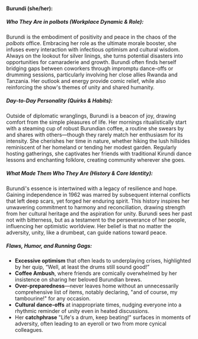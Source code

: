 #### Burundi (she/her):  

##### Who They Are in *polbots* (Workplace Dynamic & Role):  
Burundi is the embodiment of positivity and peace in the chaos of the *polbots* office. Embracing her role as the ultimate morale booster, she infuses every interaction with infectious optimism and cultural wisdom. Always on the lookout for silver linings, she turns potential disasters into opportunities for camaraderie and growth. Burundi often finds herself bridging gaps between coworkers through impromptu dance-offs or drumming sessions, particularly involving her close allies Rwanda and Tanzania. Her outlook and energy provide comic relief, while also reinforcing the show's themes of unity and shared humanity.

##### Day-to-Day Personality (Quirks & Habits):  
Outside of diplomatic wranglings, Burundi is a beacon of joy, drawing comfort from the simple pleasures of life. Her mornings ritualistically start with a steaming cup of robust Burundian coffee, a routine she swears by and shares with others—though they rarely match her enthusiasm for its intensity. She cherishes her time in nature, whether hiking the lush hillsides reminiscent of her homeland or tending her modest garden. Regularly hosting gatherings, she captivates her friends with traditional Kirundi dance lessons and enchanting folklore, creating community wherever she goes.

##### What Made Them Who They Are (History & Core Identity):  
Burundi's essence is intertwined with a legacy of resilience and hope. Gaining independence in 1962 was marred by subsequent internal conflicts that left deep scars, yet forged her enduring spirit. This history inspires her unwavering commitment to harmony and reconciliation, drawing strength from her cultural heritage and the aspiration for unity. Burundi sees her past not with bitterness, but as a testament to the perseverance of her people, influencing her optimistic worldview. Her belief is that no matter the adversity, unity, like a drumbeat, can guide nations toward peace.

##### Flaws, Humor, and Running Gags:  
- **Excessive optimism** that often leads to underplaying crises, highlighted by her quip, “Well, at least the drums still sound good!”  
- **Coffee Ambush**, where friends are comically overwhelmed by her insistence on sharing her beloved Burundian brews.  
- **Over-preparedness**—never leaves home without an unnecessarily comprehensive list of items, notably declaring, "and of course, my tambourine!" for any occasion.  
- **Cultural dance-offs** at inappropriate times, nudging everyone into a rhythmic reminder of unity even in heated discussions.  
- Her **catchphrase** "Life's a drum, keep beating!" surfaces in moments of adversity, often leading to an eyeroll or two from more cynical colleagues.